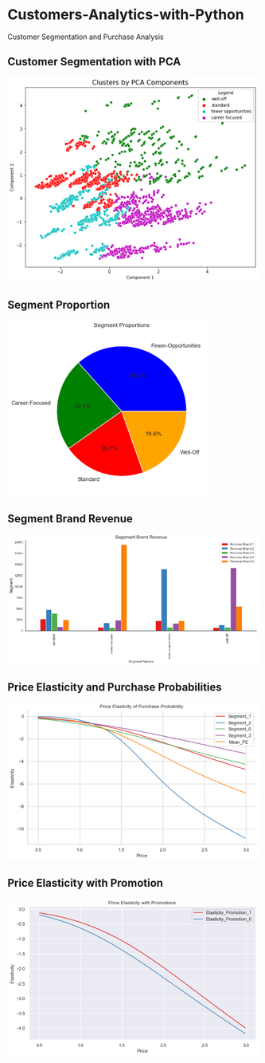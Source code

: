 # Customers-Analytics-with-Python
Customer Segmentation and Purchase Analysis

## Customer Segmentation with PCA
<img src = 'img/img-1.png'>

## Segment Proportion
<img src = 'img/img-2.png'>


## Segment Brand Revenue
<img src = 'img/img-3.png'>

## Price Elasticity and Purchase Probabilities
<img src = 'img/img-4.png'>

## Price Elasticity with Promotion
<img src = 'img/img-5.png'>
